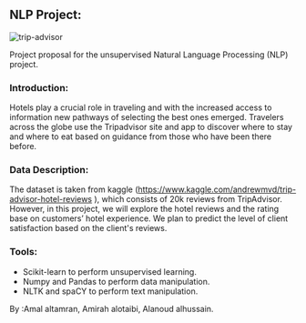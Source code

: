 ## NLP Project:

![trip-advisor](https://user-images.githubusercontent.com/90131899/141645902-cba2935f-4636-4e8a-87f4-30b4d7da109a.png)

Project proposal for the unsupervised Natural Language Processing (NLP) project.

### Introduction:

Hotels play a crucial role in traveling and with the increased access to information new pathways of selecting the best ones emerged.
Travelers across the globe use the Tripadvisor site and app to discover where to stay and where to eat based on guidance from those who have been there before.

### Data Description:

The dataset is taken from kaggle (https://www.kaggle.com/andrewmvd/trip-advisor-hotel-reviews ), which consists of 20k reviews from TripAdvisor.
However, in this project, we will explore the hotel reviews and the rating base on customers’ hotel experience.
We plan to predict the level of client satisfaction based on the client's reviews.

### Tools:

* Scikit-learn to perform unsupervised learning.
* Numpy and Pandas to perform data manipulation.
* NLTK and spaCY to perform text manipulation.

By :Amal altamran, Amirah alotaibi, Alanoud alhussain.
